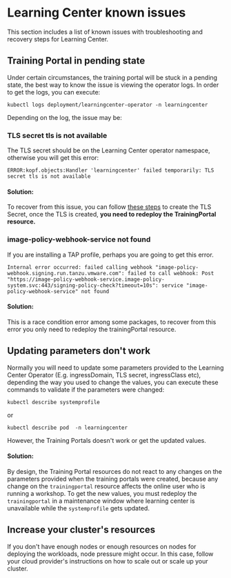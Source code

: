 # Learning Center known issues

This section includes a list of known issues with troubleshooting and recovery steps
for Learning Center.

## <a id="training-portal-pending"></a>Training Portal in pending state

Under certain circumstances, the training portal will be stuck in a pending state, the best way to know the issue
is viewing the operator logs. In order to get the logs, you can execute:

```
kubectl logs deployment/learningcenter-operator -n learningcenter
```

Depending on the log, the issue may be:

### <a id="tls-not-available"></a>TLS secret tls is not available

The TLS secret should be on the Learning Center operator namespace, otherwise you will get this error:

```
ERROR:kopf.objects:Handler 'learningcenter' failed temporarily: TLS secret tls is not available
```

#### Solution:
To recover from this issue, you can follow [these steps](../getting-started/learningcenter-operator.md#enforcing-secure-connections) to create the TLS Secret, once the TLS is created, **you need to redeploy the TrainingPortal resource.**

### <a id="image-policy-webhook-service-not-found"></a>image-policy-webhook-service not found

If you are installing a TAP profile, perhaps you are going to get this error.

```
Internal error occurred: failed calling webhook "image-policy-webhook.signing.run.tanzu.vmware.com": failed to call webhook: Post "https://image-policy-webhook-service.image-policy-system.svc:443/signing-policy-check?timeout=10s": service "image-policy-webhook-service" not found
```

#### Solution:
This is a race condition error among some packages, to recover from this error you only need to redeploy the trainingPortal resource.

## <a id="update-parameters"></a>Updating parameters don't work

Normally you will need to update some parameters provided to the Learning Center Operator (E.g. ingressDomain, TLS secret, ingressClass etc), depending the way you used to change the values, you can execute these commands to validate if the parameters were changed:

```
kubectl describe systemprofile
```
or
```
kubectl describe pod  -n learningcenter
```

However, the Training Portals doesn't work or get the updated values.

#### Solution:
By design, the Training Portal resources do not react to any changes on the parameters provided when the training portals were created, because any change on the `trainingportal` resource affects the online user who is running a workshop. To get the new values, you must redeploy the `trainingportal` in a maintenance window where learning center is unavailable while the `systemprofile` gets updated.

## <a id="increase-cluster-resources"></a>Increase your cluster's resources

If you don't have enough nodes or enough resources on nodes for deploying the workloads, node pressure might occur.
In this case, follow your cloud provider's instructions on how to scale out or scale up your cluster.
